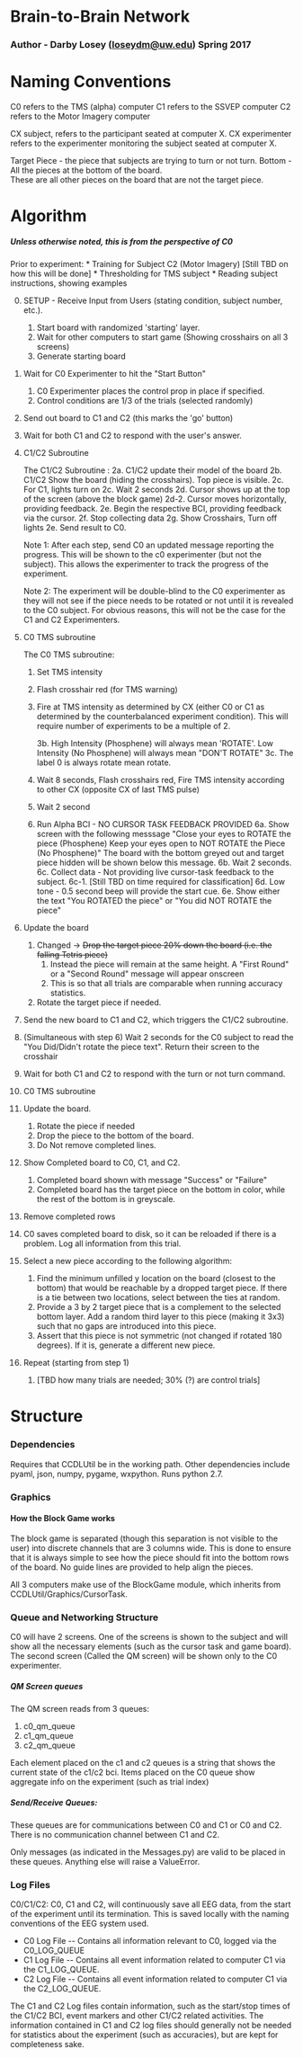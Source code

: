 # Brain-to-Brain Network

### Author - Darby Losey (loseydm@uw.edu) Spring 2017

# Naming Conventions

C0 refers to the TMS (alpha) computer
C1 refers to the SSVEP computer
C2 refers to the Motor Imagery computer

CX subject, refers to the participant seated at computer X.
CX experimenter refers to the experimenter monitoring the subject seated at computer X.

Target Piece - the piece that subjects are trying to turn or not turn.
Bottom - All the pieces at the bottom of the board.  
These are all other pieces on the board that are not the target piece.

# Algorithm

##### Unless otherwise noted, this is from the perspective of C0

Prior to experiment:
    * Training for Subject C2 (Motor Imagery)
        [Still TBD on how this will be done]
    * Thresholding for TMS subject
    * Reading subject instructions, showing examples
    
0. SETUP - Receive Input from Users (stating condition, subject number, etc.).
    1. Start board with randomized 'starting' layer.
    2. Wait for other computers to start game (Showing crosshairs on all 3 screens)
    3. Generate starting board
1. Wait for C0 Experimenter to hit the "Start Button"
    1. C0 Experimenter places the control prop in place if specified.
    2. Control conditions are 1/3 of the trials (selected randomly)
2. Send out board to C1 and C2 (this marks the 'go' button)
3. Wait for both C1 and C2 to respond with the user's answer.
4. C1/C2 Subroutine


    The C1/C2 Subroutine :
    2a. C1/C2 update their model of the board
    2b. C1/C2 Show the board (hiding the crosshairs). Top piece is visible.
    2c. For C1, lights turn on
    2c. Wait 2 seconds
    2d. Cursor shows up at the top of the screen (above the block game)
        2d-2. Cursor moves horizontally, providing feedback.
    2e. Begin the respective BCI, providing feedback via the cursor.
    2f. Stop collecting data
    2g. Show Crosshairs, Turn off lights
    2e. Send result to C0.
    
    Note 1: After each step, send C0 an updated message reporting the progress. This will
     be shown to the c0 experimenter (but not the subject).  This allows the experimenter
      to track the progress of the experiment. 
     
    Note 2: The experiment will be double-blind to the C0 experimenter as they will
            not see if the piece needs to be rotated or not until it is revealed to the 
            C0 subject.  For obvious reasons, this will not be the case for the C1 and C2
            Experimenters.
      
5. C0 TMS subroutine


    The C0 TMS subroutine: 
    1. Set TMS intensity
    2. Flash crosshair red (for TMS warning)
    3. Fire at TMS intensity as determined by CX (either C0 or C1 as determined by the counterbalanced experiment 
         condition).  This will require number of experiments to be a multiple of 2.
         
         3b. High Intensity (Phosphene) will always mean 'ROTATE'. Low Intensity (No Phosphene) will always mean "DON'T ROTATE"
         3c. The label 0 is always rotate mean rotate.

    4. Wait 8 seconds, Flash crosshairs red, Fire TMS intensity according to other CX (opposite CX of last TMS pulse)
    5. Wait 2 second
    6. Run Alpha BCI - NO CURSOR TASK FEEDBACK PROVIDED
        6a. Show screen with the following messsage
            "Close your eyes to ROTATE the piece (Phosphene)
             Keep your eyes open to NOT ROTATE the Piece (No Phosphene)"
             The board with the bottom greyed out and target piece hidden will be shown below this message.
        6b. Wait 2 seconds.
        6c. Collect data - Not providing live cursor-task feedback to the subject.
            6c-1.  [Still TBD on time required for classification]
        6d. Low tone - 0.5 second beep will provide the start cue.
        6e. Show either the text "You ROTATED the piece" or "You did NOT ROTATE the piece"

6. Update the board
    1. Changed -> <s>Drop the target piece 20% down the board (i.e. the falling Tetris piece)</s>
        1. Instead the piece will remain at the same height. A "First Round" or a "Second Round" message will appear onscreen
        2. This is so that all trials are comparable when running accuracy statistics.
    2. Rotate the target piece if needed.
7. Send the new board to C1 and C2, which triggers the C1/C2 subroutine.
8. (Simultaneous with step 6) Wait 2 seconds for the C0 subject to read the "You Did/Didn't rotate the piece text". Return their screen to the crosshair
9. Wait for both C1 and C2 to respond with the turn or not turn command.
10. C0 TMS subroutine
11. Update the board.
    1. Rotate the piece if needed
    2. Drop the piece to the bottom of the board.
    3. Do Not remove completed lines.
12. Show Completed board to C0, C1, and C2.
    1. Completed board shown with message "Success" or "Failure"
    2. Completed board has the target piece on the bottom in color,
    while the rest of the bottom is in greyscale.
13. Remove completed rows
14. C0 saves completed board to disk, so it can be reloaded if there is a problem. Log all information from this trial.
15. Select a new piece according to the following algorithm:
    1. Find the minimum unfilled y location on the board (closest to the bottom) that would be 
     reachable by a dropped target piece. If there is a tie between two locations, select between the 
    ties at random.
    2. Provide a 3 by 2 target piece that is a complement to the selected bottom layer.
       Add a random third layer to this piece (making it 3x3) such that no gaps are introduced
       into this piece.
    3. Assert that this piece is not symmetric (not changed if rotated 180 degrees). If it is, generate
        a different new piece.
16. Repeat (starting from step 1)
    1. [TBD how many trials are needed; 30% (?) are control trials]

# Structure

### Dependencies
Requires that CCDLUtil be in the working path. Other dependencies include pyaml, json, numpy, pygame, wxpython.
Runs python 2.7.

### Graphics

#### How the Block Game works

The block game is separated (though this separation is not visible to the user) into 
discrete channels that are 3 columns wide.  This is done to ensure that it is always
simple to see how the piece should fit into the bottom rows of the board. No guide lines
are provided to help align the pieces.

All 3 computers make use of the BlockGame module,
which inherits from CCDLUtil/Graphics/CursorTask.

### Queue and Networking Structure

C0 will have 2 screens.  One of the screens is shown to the subject and will show all the necessary elements
(such as the cursor task and game board). The second screen (Called the QM screen) will be shown only to the C0 experimenter.

##### QM Screen queues
The QM screen reads from 3 queues:
1. c0_qm_queue
2. c1_qm_queue
3. c2_qm_queue

Each element placed on the c1 and c2 queues is a string that shows the current
state of the c1/c2 bci. Items placed on the C0 queue show aggregate info on the experiment
(such as trial index)


##### Send/Receive Queues:

These queues are for communications between C0 and C1 or C0 and C2. There
is no communication channel between C1 and C2. 

Only messages (as indicated in the Messages.py) are valid to be placed in these queues. Anything
else will raise a ValueError.

### Log Files

C0/C1/C2:
C0, C1 and C2, will continuously save all EEG data, from the start of the experiment
until its termination.  This is saved locally with the naming conventions of the EEG system used.

* C0 Log File -- Contains all information relevant to C0, logged via the C0_LOG_QUEUE
* C1 Log File -- Contains all event information related to computer C1 via the C1_LOG_QUEUE.
* C2 Log File -- Contains all event information related to computer C1 via the C2_LOG_QUEUE.

The C1 and C2 Log files contain information, such as the start/stop times of the C1/C2 BCI, event markers and other C1/C2 related activities.
The information contained in C1 and C2 log files should generally not be needed for statistics about the experiment (such as accuracies),
but are kept for completeness sake.
